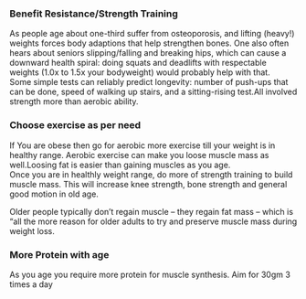 ### Benefit Resistance/Strength Training
As people age about one-third suffer from osteoporosis, and lifting (heavy!) weights forces body adaptions that help strengthen bones. One also often hears about seniors slipping/falling and breaking hips, which can cause a downward health spiral: doing squats and deadlifts with respectable weights (1.0x to 1.5x your bodyweight) would probably help with that.  
Some simple tests can reliably predict longevity: number of push-ups that can be done, speed of walking up stairs, and a sitting-rising test.All involved strength more than aerobic ability.  

### Choose exercise as per need
If You are obese then go for aerobic more exercise till your weight is in healthy range. Aerobic exercise can make you loose muscle mass as well.Loosing fat is easier than gaining muscles as you age.   
Once you are in healthly weight range, do more of strength training to build muscle mass. This will increase knee strength, bone strength and general good motion in old age. 

Older people typically don’t regain muscle – they regain fat mass – which is “all the more reason for older adults to try and preserve muscle mass during weight loss.

### More Protein with age
As you age you require more protein for muscle synthesis. Aim for 30gm 3 times a day
